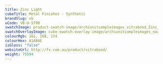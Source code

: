```yaml
---
title: Zinc Light
cubeTitle: Metal Finishes - Synthetic
brandSlug: vb
uCode: VB-U-5790
swatchImage: product-swatch-image/archiunitsampleimages_vitrabond_Zinc_Light.jpg
swatchOverlayImage: cube-swatch-overlay-image/archiunitsampleimages_swatch-overlay_vitrabond.png
colourRgb: 161, 168, 174
colourHex: A1A8AE
isGloss: "false"
websiteUrl: http://fv.com.au/product/vitrabond/
weight: 75594
---
```

